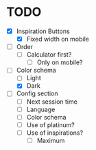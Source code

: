 # TODO

- [x] Inspiration Buttons
    - [x] Fixed width on mobile
- [ ] Order
    - [ ] Calculator first?
        - [ ] Only on mobile?
- [ ] Color schema
    - [ ] Light
    - [x] Dark
- [ ] Config section
    - [ ] Next session time
    - [ ] Language
    - [ ] Color schema
    - [ ] Use of platinum?
    - [ ] Use of inspirations?
        - [ ] Maximum

